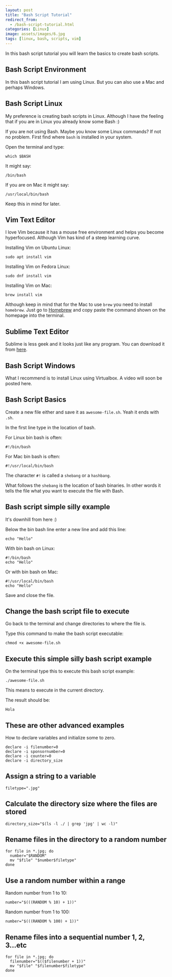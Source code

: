 ```yaml
---
layout: post
title: "Bash Script Tutorial"
redirect_from:
  - /bash-script-tutorial.html
categories: [Linux]
image: assets/images/6.jpg
tags: [linux, bash, scripts, vim]
---
```


In this bash script tutorial you will learn the basics to create bash scripts.


## Bash Script Environment

In this bash script tutorial I am using Linux. But you can also use a Mac and perhaps Windows.

## Bash Script Linux

My preference is creating bash scripts in Linux. Although I have the feeling that if you are in Linux you already know some Bash :)

If you are not using Bash. Maybe you know some Linux commands? If not no problem. First find where `bash` is installed in your system.

Open the terminal and type:

    which $BASH

It might say:

    /bin/bash

If you are on Mac it might say:

    /usr/local/bin/bash

Keep this in mind for later.

## Vim Text Editor

I love Vim because it has a mouse free environment and helps you become hyperfocused. Although Vim has kind of a steep learning curve.

Installing Vim on Ubuntu Linux:

    sudo apt install vim

Installing Vim on Fedora Linux:

    sudo dnf install vim

Installing Vim on Mac:

    brew install vim

Although keep in mind that for the Mac to use `brew` you need to install `homebrew`. Just go to <a href="https://brew.sh" target="_blank">Homebrew</a> and copy paste the command shown on the homepage into the terminal.

## Sublime Text Editor

Sublime is less geek and it looks just like any program. You can download it from <a href="https://www.sublimetext.com/3" target="_blank">here</a>.

## Bash Script Windows

What I recommend is to install Linux using Virtualbox. A video will soon be posted here.

## Bash Script Basics

Create a new file either and save it as `awesome-file.sh`. Yeah it ends with `.sh`.

In the first line type in the location of bash.

For Linux bin bash is often:

    #!/bin/bash

For Mac bin bash is often:

    #!/usr/local/bin/bash

The character `#!` is called a `shebang` or a `hashbang`.

What follows the `shebang` is the location of bash binaries. In other words it tells the file what you want to execute the file with Bash.

## Bash script simple silly example

It's downhill from here :)

Below the bin bash line enter a new line and add this line:

    echo "Hello"

With bin bash on Linux:

    #!/bin/bash
    echo "Hello"

Or with bin bash on Mac:

    #!/usr/local/bin/bash
    echo "Hello"

Save and close the file.

## Change the bash script file to execute

Go back to the terminal and change directories to where the file is.

Type this command to make the bash script executable:

    chmod +x awesome-file.sh

## Execute this simple silly bash script example

On the terminal type this to execute this bash script example:

    ./awesome-file.sh

This means to execute in the current directory.

The result should be:

    Hola

## These are other advanced examples

How to declare variables and initialize some to zero.

    declare -i filenumber=0
    declare -i sponsornumber=0
    declare -i counter=0
    declare -i directory_size

## Assign a string to a variable

    filetype=".jpg"

## Calculate the directory size where the files are stored

    directory_size="$(ls -l ./ | grep 'jpg' | wc -l)"

## Rename files in the directory to a random number

    for file in *.jpg; do
      number="$RANDOM"
      mv "$file" "$number$filetype"
    done

## Use a random number within a range

Random number from 1 to 10:

    number="$(((RANDOM % 10) + 1))"

Random number from 1 to 100:

    number="$(((RANDOM % 100) + 1))"

## Rename files into a sequential number 1, 2, 3...etc

    for file in *.jpg; do
      filenumber="$(($filenumber + 1))"
      mv "$file" "$filenumber$filetype"
    done

